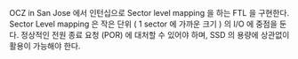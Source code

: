 OCZ in San Jose 에서 인턴십으로 Sector level mapping 을 하는 FTL 을 구현한다.
Sector Level mapping 은 작은 단위 ( 1 sector 에 가까운 크기 ) 의 I/O 에 중점을 둔다.
정상적인 전원 종료 요청 (POR) 에 대처할 수 있어야 하며, SSD 의 용량에 상관없이 활용이 가능해야 한다.